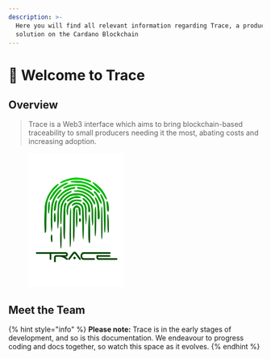 ```yaml
---
description: >-
  Here you will find all relevant information regarding Trace, a product tracing
  solution on the Cardano Blockchain
---
```


# 👋 Welcome to Trace

## Overview

> Trace is a Web3 interface which aims to bring blockchain-based traceability to small producers needing it the most, abating costs and increasing adoption.

<figure><img src=".gitbook/assets/trace_03_typeface_space.svg" alt="" width="188"><figcaption></figcaption></figure>

## Meet the Team

{% hint style="info" %}
**Please note:** Trace is in the early stages of development, and so is this documentation. We endeavour to progress coding and docs together, so watch this space as it evolves.&#x20;
{% endhint %}
